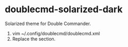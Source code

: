doublecmd-solarized-dark
========================

Solarized theme for Double Commander.

1. vim ~/.config/doublecmd/doublecmd.xml 
2. Replace the <Colors></Colors> section.
